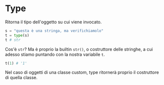 # Type

Ritorna il tipo dell'oggetto su cui viene invocato.

```python
s = "questa è una stringa, ma verifichiamolo"
t = type(s)
t # str
```

Cos'è `str`? Ma è proprio la builtin `str()`, o costruttore delle stringhe, a cui adesso stiamo puntando con la nostra variabile `t`.

```python
t(1) # '1'
```

Nel caso di oggetti di una classe custom, type ritornerà proprio il costruttore di quella classe.